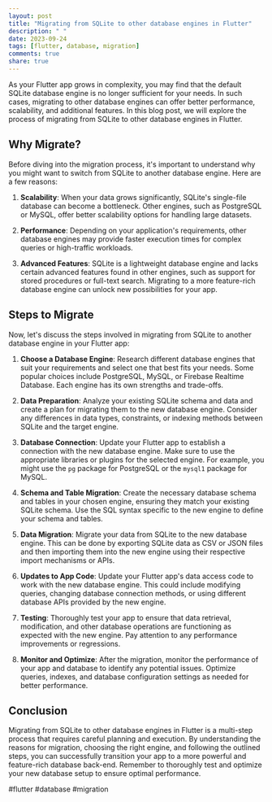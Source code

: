 ```yaml
---
layout: post
title: "Migrating from SQLite to other database engines in Flutter"
description: " "
date: 2023-09-24
tags: [flutter, database, migration]
comments: true
share: true
---
```


As your Flutter app grows in complexity, you may find that the default SQLite database engine is no longer sufficient for your needs. In such cases, migrating to other database engines can offer better performance, scalability, and additional features. In this blog post, we will explore the process of migrating from SQLite to other database engines in Flutter.

## Why Migrate?

Before diving into the migration process, it's important to understand why you might want to switch from SQLite to another database engine. Here are a few reasons:

1. **Scalability**: When your data grows significantly, SQLite's single-file database can become a bottleneck. Other engines, such as PostgreSQL or MySQL, offer better scalability options for handling large datasets.

2. **Performance**: Depending on your application's requirements, other database engines may provide faster execution times for complex queries or high-traffic workloads.

3. **Advanced Features**: SQLite is a lightweight database engine and lacks certain advanced features found in other engines, such as support for stored procedures or full-text search. Migrating to a more feature-rich database engine can unlock new possibilities for your app.

## Steps to Migrate

Now, let's discuss the steps involved in migrating from SQLite to another database engine in your Flutter app:

1. **Choose a Database Engine**: Research different database engines that suit your requirements and select one that best fits your needs. Some popular choices include PostgreSQL, MySQL, or Firebase Realtime Database. Each engine has its own strengths and trade-offs.

2. **Data Preparation**: Analyze your existing SQLite schema and data and create a plan for migrating them to the new database engine. Consider any differences in data types, constraints, or indexing methods between SQLite and the target engine.

3. **Database Connection**: Update your Flutter app to establish a connection with the new database engine. Make sure to use the appropriate libraries or plugins for the selected engine. For example, you might use the `pg` package for PostgreSQL or the `mysql1` package for MySQL.

4. **Schema and Table Migration**: Create the necessary database schema and tables in your chosen engine, ensuring they match your existing SQLite schema. Use the SQL syntax specific to the new engine to define your schema and tables.

5. **Data Migration**: Migrate your data from SQLite to the new database engine. This can be done by exporting SQLite data as CSV or JSON files and then importing them into the new engine using their respective import mechanisms or APIs.

6. **Updates to App Code**: Update your Flutter app's data access code to work with the new database engine. This could include modifying queries, changing database connection methods, or using different database APIs provided by the new engine.

7. **Testing**: Thoroughly test your app to ensure that data retrieval, modification, and other database operations are functioning as expected with the new engine. Pay attention to any performance improvements or regressions.

8. **Monitor and Optimize**: After the migration, monitor the performance of your app and database to identify any potential issues. Optimize queries, indexes, and database configuration settings as needed for better performance.

## Conclusion

Migrating from SQLite to other database engines in Flutter is a multi-step process that requires careful planning and execution. By understanding the reasons for migration, choosing the right engine, and following the outlined steps, you can successfully transition your app to a more powerful and feature-rich database back-end. Remember to thoroughly test and optimize your new database setup to ensure optimal performance.

#flutter #database #migration
